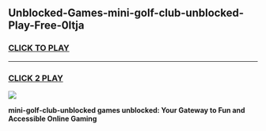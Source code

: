 
## Unblocked-Games-mini-golf-club-unblocked-Play-Free-0ltja
<h3>
<a href="https://premium76.site?title=mini-golf-club-unblocked&ref=20M">CLICK TO PLAY</a></h3>
<hr>

<h3>
<a href="https://premium76.site?title=mini-golf-club-unblocked&ref=20M">CLICK 2 PLAY</a>
  
</h3>

<a href="https://premium76.site?title=mini-golf-club-unblocked&ref=19M"><img src="https://clearcache.store/games.png"></a>


**mini-golf-club-unblocked games unblocked: Your Gateway to Fun and Accessible Online Gaming**
